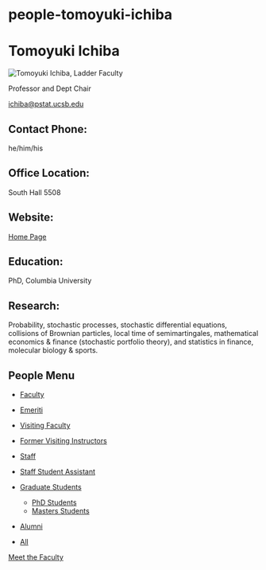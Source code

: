 # people-tomoyuki-ichiba

# Tomoyuki Ichiba

![Tomoyuki Ichiba, Ladder Faculty](https://www.pstat.ucsb.edu/sites/default/files/styles/people_node/public/people/photo/Tomoyuki%20Ichiba_PSTAT_001.jpeg?itok=HTl_ZsrU "Tomoyuki Ichiba")

Professor and Dept Chair

[ichiba@pstat.ucsb.edu](mailto:ichiba@pstat.ucsb.edu)

## Contact Phone:

he/him/his

## Office Location:

South Hall 5508

## Website:

[Home Page](http://www.pstat.ucsb.edu/faculty/ichiba/)

## Education:

PhD, Columbia University

## Research:

Probability, stochastic processes, stochastic differential equations, collisions of Brownian particles, local time of semimartingales, mathematical economics &amp; finance (stochastic portfolio theory), and statistics in finance, molecular biology &amp; sports.

## People Menu

- [Faculty](/people/academic "Faculty")
- [Emeriti](/people/emeriti "Emeriti")
- [Visiting Faculty](/people/visiting "Visiting Faculty")
- [Former Visiting Instructors](/people/lecturer "Former Visiting Instructors")
- [Staff](/people/staff)
- [Staff Student Assistant](/people/researcher "Staff Student Assistant")
- [Graduate Students](/people/student "Graduate Students")
  
  - [PhD Students](/people/student/phd "PhD Students")
  - [Masters Students](/people/student/masters "Masters Students")
- [Alumni](/people/alumni)
- [All](/people/all)

[Meet the Faculty](/people/meet-the-faculty)